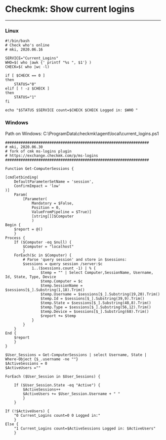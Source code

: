 # Checkmk: Show current logins
<!-- date: 2020-06-16 00:00:00 -->
<!-- category: checkmk -->
<!-- tags: checkmk, plugins -->
***
### Linux
    #!/bin/bash
    # Check who's online
    # mki, 2020.06.16
    
    SERVICE="Current_Logins"
    WHO=$( who |awk {' printf "%s ", $1'} )
    CHECK=$( who |wc -l)
    
    if [ $CHECK == 0 ]
    then
        STATUS="0"
    elif [ ! -z $CHECK ]
    then
        STATUS="1"
    fi
    
    echo "$STATUS $SERVICE count=$CHECK $CHECK Logged in: $WHO "

### Windows
Path on Windows: C:\ProgramData\checkmk\agent\local\current_logins.ps1

    #################################################################
    # mki, 2020.06.30
    # fork of cmk ms-logins plugin 
    # https://exchange.checkmk.com/p/ms-logins
    #################################################################
    
    Function Get-ComputerSessions {
    
    [cmdletbinding(
        DefaultParameterSetName = 'session',
        ConfirmImpact = 'low'
    )]
        Param(
            [Parameter(
                Mandatory = $False,
                Position = 0,
                ValueFromPipeline = $True)]
                [string[]]$Computer
                )
    Begin {
        $report = @()
        }
    Process {
        If ($Computer -eq $null) {
            $Computer = "localhost"
            }
        ForEach($c in $Computer) {
            # Parse 'query session' and store in $sessions:
            $sessions = query session /server:$c
                1..($sessions.count -1) | % {
                    $temp = "" | Select Computer,SessionName, Username, Id, State, Type, Device
                    $temp.Computer = $c
                    $temp.SessionName = $sessions[$_].Substring(1,18).Trim()
                    $temp.Username = $sessions[$_].Substring(19,20).Trim()
                    $temp.Id = $sessions[$_].Substring(39,9).Trim()
                    $temp.State = $sessions[$_].Substring(48,8).Trim()
                    $temp.Type = $sessions[$_].Substring(56,12).Trim()
                    $temp.Device = $sessions[$_].Substring(68).Trim()
                    $report += $temp
                }
            }
        }
    End {
        $report
        }
    }
    
    $User_Sessions = Get-ComputerSessions | select Username, State | Where-Object {$_.username -ne ""}
    $ActiveSessions = 0
    $ActiveUsers =""
    
    ForEach ($User_Session in $User_Sessions) {
    
        If ($User_Session.State -eq "Active") {
            $ActiveSessions++
            $ActiveUsers += $User_Session.Username + " "
            }
        }
    
    If (!$ActiveUsers) {
        "0 Current_Logins count=0 0 Logged in:"
        }
    Else {
        "1 Current_Logins count=$ActiveSessions Logged in: $ActiveUsers"
        }

